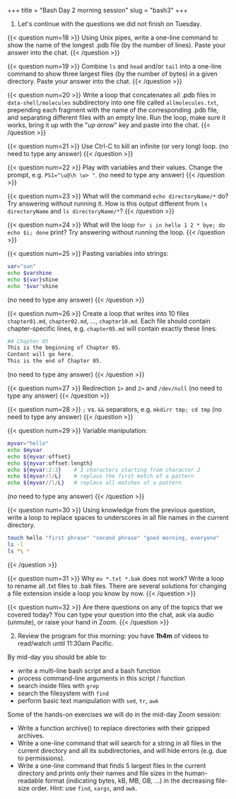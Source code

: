 +++
title = "Bash Day 2 morning session"
slug = "bash3"
+++

1. Let's continue with the questions we did not finish on Tuesday.

<!-- here paste the answered questions from Tuesday -->

{{< question num=18 >}}
Using Unix pipes, write a one-line command to show the name of the longest .pdb file (by the number of lines). Paste
your answer into the chat.
{{< /question >}}

{{< question num=19 >}}
Combine `ls` and `head` and/or `tail` into a one-line command to show three largest files (by the number of bytes) in a
given directory. Paste your answer into the chat.
{{< /question >}}

{{< question num=20 >}}
Write a loop that concatenates all .pdb files in `data-shell/molecules` subdirectory into one file called
`allmolecules.txt`, prepending each fragment with the name of the corresponding .pdb file, and separating different
files with an empty line. Run the loop, make sure it works, bring it up with the "*up arrow*" key and paste into the
chat.
{{< /question >}}

{{< question num=21 >}}
Use Ctrl-C to kill an infinite (or very long) loop. (no need to type any answer)
{{< /question >}}

{{< question num=22 >}}
Play with variables and their values. Change the prompt, e.g. `PS1="\u@\h \w> "`. (no need to type any answer)
{{< /question >}}

{{< question num=23 >}}
What will the command `echo directoryName/*` do? Try answering without running it. How is this output different from `ls
directoryName` and `ls directoryName/*`?
{{< /question >}}

{{< question num=24 >}}
What will the loop `for i in hello 1 2 * bye; do echo $i; done` print? Try answering without running the loop.
{{< /question >}}

{{< question num=25 >}}
Pasting variables into strings:
```sh
var="sun"
echo $varshine
echo ${var}shine
echo "$var"shine
```
(no need to type any answer)
{{< /question >}}

{{< question num=26 >}}
Create a loop that writes into 10 files `chapter01.md`, `chapter02.md`, ..., `chapter10.md`. Each file should contain
chapter-specific lines, e.g. `chapter05.md` will contain exactly these lines:
```sh
## Chapter 05
This is the beginning of Chapter 05.
Content will go here.
This is the end of Chapter 05.
```
(no need to type any answer)
{{< /question >}}

{{< question num=27 >}}
Redirection `1>` and `2>` and `/dev/null` (no need to type any answer)
{{< /question >}}

{{< question num=28 >}}
`;` vs. `&&` separators, e.g. `mkdirr tmp; cd tmp` (no need to type any answer)
{{< /question >}}

{{< question num=29 >}}
Variable manipulation:
```sh
myvar="hello"
echo $myvar
echo ${myvar:offset}
echo ${myvar:offset:length}
echo ${myvar:2:3}    # 3 characters starting from character 2
echo ${myvar/l/L}    # replace the first match of a pattern
echo ${myvar//l/L}   # replace all matches of a pattern
```
(no need to type any answer)
{{< /question >}}

{{< question num=30 >}}
Using knowledge from the previous question, write a loop to replace spaces to underscores in all file names in the
current directory.
```sh
touch hello "first phrase" "second phrase" "good morning, everyone"
ls -l
ls *\ *
```
{{< /question >}}

{{< question num=31 >}}
Why `mv *.txt *.bak` does not work? Write a loop to rename all .txt files to .bak files. There are several solutions for
changing a file extension inside a loop you know by now.
{{< /question >}}

{{< question num=32 >}}
Are there questions on any of the topics that we covered today? You can type your question into the chat, ask via audio
(unmute), or raise your hand in Zoom.
{{< /question >}}

2. Review the program for this morning: you have **1h4m** of videos to read/watch until 11:30am Pacific.

By mid-day you should be able to:

- write a multi-line bash script and a bash function
- process command-line arguments in this script / function
- search inside files with `grep`
- search the filesystem with `find`
- perform basic text manipulation with `sed`, `tr`, `awk`

Some of the hands-on exercises we will do in the mid-day Zoom session:

- Write a function archive() to replace directories with their gzipped archives.
- Write a one-line command that will search for a string in all files in the current directory and all
  its subdirectories, and will hide errors (e.g. due to permissions).
- Write a one-line command that finds 5 largest files in the current directory and prints only their
  names and file sizes in the human-readable format (indicating bytes, kB, MB, GB, ...) in the decreasing
  file-size order. Hint: use `find`, `xargs`, and `awk`.
